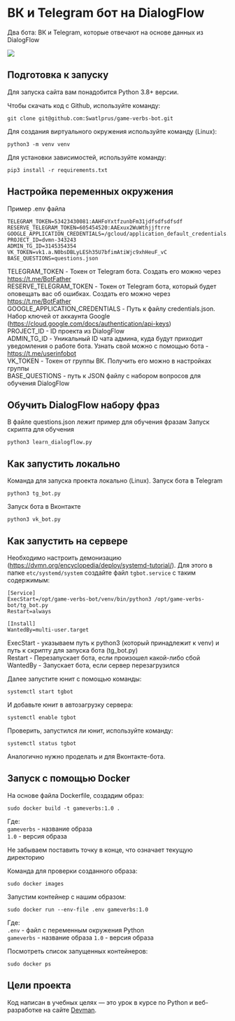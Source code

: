 # ВК и Telegram бот на DialogFlow
Два бота: ВК и Telegram, которые отвечают на основе данных из DialogFlow

<img src="./assets/tgbot.gif"/>

## Подготовка к запуску
Для запуска сайта вам понадобится Python 3.8+ версии. 

Чтобы скачать код с Github, используйте команду:
```shell
git clone git@github.com:Swatlprus/game-verbs-bot.git
```
Для создания виртуального окружения используйте команду (Linux):
```shell
python3 -m venv venv
```
Для установки зависимостей, используйте команду:
```shell
pip3 install -r requirements.txt
```

## Настройка переменных окружения
Пример .env файла
```
TELEGRAM_TOKEN=53423430081:AAHFoYxtfzunbFm31jdfsdfsdfsdf
RESERVE_TELEGRAM_TOKEN=605454520:AAExux2WuWthjjftrre
GOOGLE_APPLICATION_CREDENTIALS=/gcloud/application_default_credentials.json
PROJECT_ID=dvmn-343243
ADMIN_TG_ID=3145354354
VK_TOKEN=vk1.a.N0bsDBLyLESh35U7bfimAtiWjc9xhHeuF_vC
BASE_QUESTIONS=questions.json
```
TELEGRAM_TOKEN - Токен от Telegram бота. Создать его можно через https://t.me/BotFather<br>
RESERVE_TELEGRAM_TOKEN - Токен от Telegram бота, который будет оповещать вас об ошибках. Создать его можно через https://t.me/BotFather<br>
GOOGLE_APPLICATION_CREDENTIALS - Путь к файлу credentials.json. Набор ключей от аккаунта Google (https://cloud.google.com/docs/authentication/api-keys)<br>
PROJECT_ID - ID проекта из DialogFlow<br>
ADMIN_TG_ID - Уникальный ID чата админа, куда будут приходит уведомления о работе бота. Узнать свой можно с помощью бота - https://t.me/userinfobot<br>
VK_TOKEN - Токен от группы ВК. Получить его можно в настройках группы<br>
BASE_QUESTIONS - путь к JSON файлу с набором вопросов для обучения DialogFlow<br>

## Обучить DialogFlow набору фраз
В файле questions.json лежит пример для обучения фразам
Запуск скрипта для обучения
```shell
python3 learn_dialogflow.py
```

## Как запустить локально
Команда для запуска проекта локально (Linux).
Запуск бота в Telegram
```shell
python3 tg_bot.py
```

Запуск бота в Вконтакте
```shell
python3 vk_bot.py
```

## Как запустить на сервере
Необходимо настроить демонизацию (https://dvmn.org/encyclopedia/deploy/systemd-tutorial/).
Для этого в папке `etc/systemd/system` создайте файл `tgbot.service` с таким содержимым:

```
[Service]
ExecStart=/opt/game-verbs-bot/venv/bin/python3 /opt/game-verbs-bot/tg_bot.py
Restart=always

[Install]
WantedBy=multi-user.target
```

ExecStart - указываем путь к python3 (который принадлежит к venv) и путь к скрипту для запуска бота (tg_bot.py)<br>
Restart - Перезапускает бота, если произошел какой-либо сбой<br>
WantedBy - Запускает бота, если сервер перезагрузился<br>

Далее запустите юнит с помощью команды:
```shell
systemctl start tgbot
```

И добавьте юнит в автозагрузку сервера:
```shell
systemctl enable tgbot
```

Проверить, запустился ли юнит, используйте команду:
```shell
systemctl status tgbot
```

Аналогично нужно проделать и для Вконтакте-бота.

## Запуск с помощью Docker

На основе файла Dockerfile, создадим образ:
```
sudo docker build -t gameverbs:1.0 .
```
Где:<br>
`gameverbs` - название образа<br>
`1.0` - версия образа

Не забываем поставить точку в конце, что означает текущую директорию

Команда для проверки созданного образа:
```shell
sudo docker images
```

Запустим контейнер с нашим образом:
```shell
sudo docker run --env-file .env gameverbs:1.0
```
Где:<br>
`.env` - файл с переменным окружения Python<br>
`gameverbs` - название образа
`1.0` - версия образа

Посмотреть список запущенных контейнеров:
```shell
sudo docker ps
```

## Цели проекта

Код написан в учебных целях — это урок в курсе по Python и веб-разработке на сайте [Devman](https://dvmn.org).